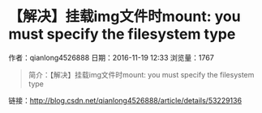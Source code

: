 # 【解决】挂载img文件时mount: you must specify the filesystem type
作者：qianlong4526888
日期：2016-11-19 12:33
浏览量：1767
> 简介：【解决】挂载img文件时mount: you must specify the filesystem type

 链接：http://blog.csdn.net/qianlong4526888/article/details/53229136

